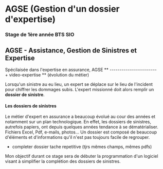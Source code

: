 # AGSE (Gestion d'un dossier d'expertise)
### Stage de 1ère année BTS SIO

## AGSE - Assistance, Gestion de Sinistres et Expertise
Spécilaisée dans l'expertise en assurance, AGSE ** ------------------------  + video-expertise **
(évolution du métier)

Lorsqu'un sinistre au eu lieu, un expert se déplace sur le lieu de l'incident pour chiffrer les dommages subis.
L'expert missionné doit alors remplir un **dossier de sinistre**.

#### Les dossiers de sinistres
Le métier d'expert en assurance a beaucoup évolué au cour des années et notamment sur un plan technologique.
En effet, les dossiers de sinistres, autrefois papiers, ont depuis quelques années tendance à se dématérialiser.
Fichiers Excel, Pdf, e-mails, photos... Un dossier est composé de beaucoup d'éléments et d'informations qu'il n'est pas toujours facile de regrouper.

+ completer dossier tache repetitive (tjrs mêmes champs, mêmes pdfs)


Mon objectif durant ce stage sera de débuter la programmation d'un logiciel visant à simplifier la complétion des dossiers de sinistres. 
